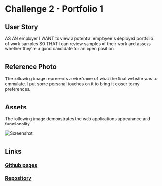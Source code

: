 # **Challenge 2** - Portfolio 1

## User Story

AS AN employer
I WANT to view a potential employee's deployed portfolio of work samples
SO THAT I can review samples of their work and assess whether they're a good candidate for an open position

#

## Reference Photo

The following image represents a wireframe of what the final website was to emmulate. I put some personal touches on it to bring it closer to my preferences.

#

## Assets

The following image demonstrates the web applications appearance and functionality

![Screenshot]()

#

## Links

### [Github pages](https://sudo-apt-install.github.io/Portfolio/)

### [Repository](https://github.com/sudo-apt-install/Portfolio)
